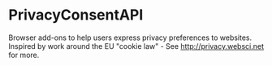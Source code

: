 PrivacyConsentAPI
=================

Browser add-ons to help users express privacy preferences to websites.  Inspired by work around the EU "cookie law" - See http://privacy.websci.net for more.